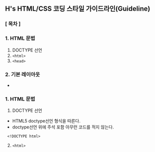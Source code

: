 ## H's HTML/CSS 코딩 스타일 가이드라인(Guideline)


### [ 목차 ]

### 1. HTML 문법

 1) DOCTYPE 선언 <br>
 2) `<html>` <br>
 3) `<head>`

### 2. 기본 레이아웃


-

### 1. HTML 문법

1) DOCTYPE 선언

- HTML5 doctype선언 형식을 따른다.
- doctype선언 위에 주석 포함 아무런 코드를 적지 않는다. 

```
 <!DOCTYPE html>
```

2) `<html>`